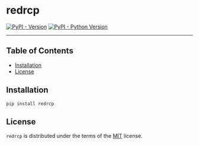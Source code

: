 # redrcp

[![PyPI - Version](https://img.shields.io/pypi/v/redrcp)](https://pypi.org/project/redrcp)
[![PyPI - Python Version](https://img.shields.io/pypi/pyversions/redrcp)](https://pypi.org/project/redrcp)

-----

## Table of Contents

- [Installation](#installation)
- [License](#license)

## Installation

```console
pip install redrcp
```

## License

`redrcp` is distributed under the terms of the [MIT](https://spdx.org/licenses/MIT.html) license.
